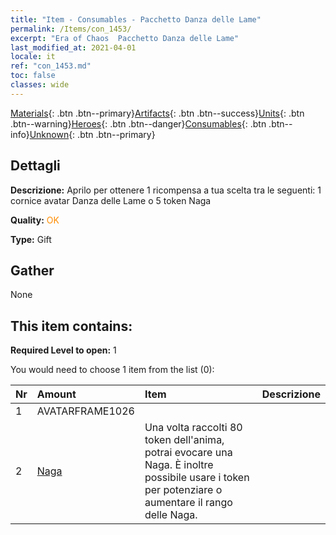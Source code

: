 ```yaml
---
title: "Item - Consumables - Pacchetto Danza delle Lame"
permalink: /Items/con_1453/
excerpt: "Era of Chaos  Pacchetto Danza delle Lame"
last_modified_at: 2021-04-01
locale: it
ref: "con_1453.md"
toc: false
classes: wide
---
```

 [Materials](/it/Items/){: .btn .btn--primary}[Artifacts](/it/Items/Artifacts/){: .btn .btn--success}[Units](/it/Items/Units/){: .btn .btn--warning}[Heroes](/it/Items/Heroes/){: .btn .btn--danger}[Consumables](/it/Items/Consumables/){: .btn .btn--info}[Unknown](/it/Items/Unknown/){: .btn .btn--primary}

## Dettagli
 **Descrizione:** Aprilo per ottenere 1 ricompensa a tua scelta tra le seguenti: 1 cornice avatar Danza delle Lame o 5 token Naga

 **Quality:** <span style="color: #FF8C00">OK</span>

 **Type:** Gift

## Gather

  None

## This item contains:

 **Required Level to open:** 1

 You would need to choose 1 item from the list (0):

  | Nr | Amount |     Item    | Descrizione |
  |:---|:-------|:------------|:-----------:|
  | 1 | AVATARFRAME1026 | 
  | 2 | [Naga](/it/Items/unt_240/) | Una volta raccolti 80 token dell'anima, potrai evocare una Naga. È inoltre possibile usare i token per potenziare o aumentare il rango delle Naga. | 
